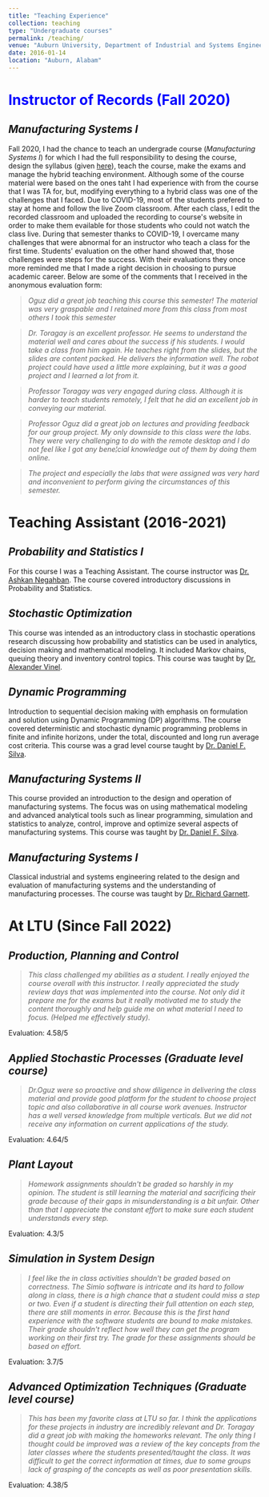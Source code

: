 ```yaml
---
title: "Teaching Experience"
collection: teaching
type: "Undergraduate courses"
permalink: /teaching/
venue: "Auburn University, Department of Industrial and Systems Engineering"
date: 2016-01-14
location: "Auburn, Alabam"
---
```

# <font color=blue> Instructor of Records (Fall 2020) </font>

## *Manufacturing Systems I*
Fall 2020, I had the chance to teach an undergrade course (_Manufacturing Systems I_) for which I had the full responsibility to desing the course, design the syllabus (given [here](/files/Syllabus%20%20Fall%202020%20(Rev%201).pdf)), teach the course, make the exams and manage the hybrid teaching environment. Although some of the course material were based on the ones taht I had experience with from the course that I was TA for, but, modifying everything to a hybrid class was one of the challenges that I faced. Due to COVID-19, most of the students prefered to stay at home and follow the live Zoom classroom. After each class, I edit the recorded classroom and uploaded the recording to course's website in order to make them evailable for those students who could not watch the class live. During that semester thanks to COVID-19, I overcame many challenges that were abnormal for an instructor who teach a class for the first time. Students' evaluation on the other hand showed that, those challenges were steps for the success. With their evaluations they once more reminded me that I made a right decision in choosing to pursue academic career. Below are some of the comments that I received in the anonymous evaluation form:

> *Oguz did a great job teaching this course this semester! The material was very graspable and I retained more from this class from most others I took this semester*

> *Dr. Toragay is an excellent professor. He seems to understand the material well and cares about the success if his students. I would take a class from him again. He teaches right from the slides, but the slides are content packed. He delivers the information well. The robot project could have used a little more explaining, but it was a good project and I learned a lot from it.*

> *Professor Toragay was very engaged during class. Although it is harder to teach students remotely, I felt that he did an excellent job in conveying our material.*

> *Professor Oguz did a great job on lectures and providing feedback for our group project. My only downside to this class were the labs. They were very challenging to do with the remote desktop and I do not feel like I got any bene¦cial knowledge out of them by doing them online.*

> *The project and especially the labs that were assigned was very hard and inconvenient to perform giving the circumstances of this semester.*


# Teaching Assistant (2016-2021)

## *Probability and Statistics I*
For this course I was a Teaching Assistant. The course instructor was [Dr. Ashkan Negahban](https://greatvalley.psu.edu/person/ashkan-negahban). The course covered introductory discussions in Probability and Statistics. 

## *Stochastic Optimization* 
This course was intended as an introductory class in stochastic operations research discussing how probability and statistics can be used in analytics, decision making and mathematical modeling. It included Markov chains, queuing theory and inventory control topics. This course was taught by [Dr. Alexander Vinel](https://eng.auburn.edu/directory/azv0019). 

## *Dynamic Programming*
Introduction to sequential decision making with emphasis on formulation and solution using Dynamic Programming (DP) algorithms. The course covered deterministic and
stochastic dynamic programming problems in finite and infinite horizons, under the total, discounted and long run average cost criteria. This course was a grad level course taught by [Dr. Daniel F. Silva](https://www.eng.auburn.edu/directory/dfs0008).

## *Manufacturing Systems II* 
This course provided an introduction to the design and operation of manufacturing systems. The focus was on using mathematical modeling and advanced analytical tools such as linear programming, simulation and statistics to analyze, control, improve and optimize several aspects of manufacturing systems. This course was taught by [Dr. Daniel F. Silva](https://www.eng.auburn.edu/directory/dfs0008).

## *Manufacturing Systems I*
Classical industrial and systems engineering related to the design and evaluation of manufacturing systems and the understanding of manufacturing processes. The course was taught by [Dr. Richard Garnett](https://eng.auburn.edu/directory/rfg0004).

# At LTU (Since Fall 2022)
## *Production, Planning and Control*
> *This class challenged my abilities as a student. I really enjoyed the course overall with this instructor. I really appreciated the study review days that was implemented into the course. Not only did it prepare me for the exams but it really motivated me to study the content thoroughly and help guide me on what material I need to focus. (Helped me effectively study).*

Evaluation: 4.58/5

## *Applied Stochastic Processes (Graduate level course)*
> *Dr.Oguz were so proactive and show diligence in delivering the class material and provide good platform for the student to choose project topic and also collaborative in all course work avenues.*
> *Instructor has a well versed knowledge from multiple verticals. But we did not receive any information on current applications of the study.*

Evaluation: 4.64/5

## *Plant Layout*
> *Homework assignments shouldn't be graded so harshly in my opinion. The student is still learning the material and sacrificing their grade because of their gaps in misunderstanding is a bit unfair. Other than that I appreciate the constant effort to make sure each student understands every step.*

Evaluation: 4.3/5

## *Simulation in System Design*
> *I feel like the in class activities shouldn't be graded based on correctness. The Simio software is intricate and its hard to follow along in class, there is a high chance that a student could miss a step or two. Even if a student is directing their full attention on each step, there are still moments in error. Because this is the first hand experience with the software students are bound to make mistakes. Their grade shouldn't reflect how well they can get the program working on their first try. The grade for these assignments should be based on effort.*

Evaluation: 3.7/5

## *Advanced Optimization Techniques (Graduate level course)*
> *This has been my favorite class at LTU so far. I think the applications for these projects in industry are incredibly relevant and Dr. Toragay did a great job with making the homeworks relevant. The only thing I thought could be improved was a review of the key concepts from the later classes where the students presented/taught the class. It was difficult to get the correct information at times, due to some groups lack of grasping of the concepts as well as poor presentation skills.*

Evaluation: 4.38/5
